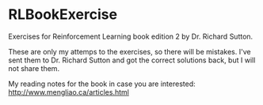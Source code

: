 # RLBookExercise
Exercises for Reinforcement Learning book edition 2 by Dr. Richard Sutton.

These are only my attemps to the exercises, so there will be mistakes. I've sent them to Dr. Richard Sutton and got the correct solutions back, but I will not share them.

My reading notes for the book in case you are interested: http://www.mengliao.ca/articles.html 
